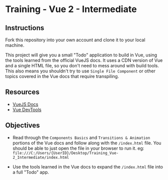 # Training - Vue 2 - Intermediate

## Instructions

Fork this repository into your own account and clone it to your local machine.

This project will give you a small "Todo" application to build in Vue, using the tools learned from the official VueJS docs. It uses a CDN version of Vue and a single HTML file, so you don't need to mess around with build tools. This also means you shouldn't try to use `Single File Component` or other topics covered in the Vue docs that require transpiling.

## Resources

- [VueJS Docs](https://vuejs.org/v2/guide/index.html)
- [Vue DevTools](https://chrome.google.com/webstore/detail/vuejs-devtools/nhdogjmejiglipccpnnnanhbledajbpd)

## Objectives

- Read through the `Components Basics` and `Transitions & Animation` portions of the Vue docs and follow along with the `/index.html` file. You should be able to just open the file in your browser to run it. eg: `file:///C:/Users/{UserID}/Desktop/Training_Vue-2_Intermediate/index.html`

- Use the tools learned in the Vue docs to expand the `/index.html` file into a full "Todo" app.
